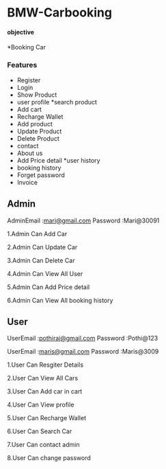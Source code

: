 # BMW-Carbooking

#### objective
*Booking Car

### Features

* Register
* Login
* Show Product
* user profile
*search product
* Add cart
* Recharge Wallet
* Add product
* Update Product
* Delete Product
* contact
* About us
* Add Price detail
*user history
* booking history
* Forget password
* Invoice



## Admin

AdminEmail :mari@gmail.com
Password   :Mari@30091

1.Admin Can Add Car

2.Admin Can Update Car

3.Admin Can Delete Car

4.Admin Can View All User

5.Admin Can Add Price detail

6.Admin Can View All booking history



## User

UserEmail :pothiraj@gmail.com
Password  :Pothi@123

UserEmail :maris@gmail.com
Password  :Maris@3009

1.User Can Resgiter Details

2.User Can View All Cars

3.User Can Add car in cart

4.User Can View profile

5.User Can Recharge Wallet

6.User Can Search Car

7.User Can contact admin

8.User Can change password
